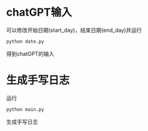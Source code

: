# chatGPT输入
可以修改开始日期(start_day)，结束日期(end_day)并运行
```bash
python date.py
```
得到chatGPT的输入
# 生成手写日志
运行
```bash
python main.py
```
生成手写日志
